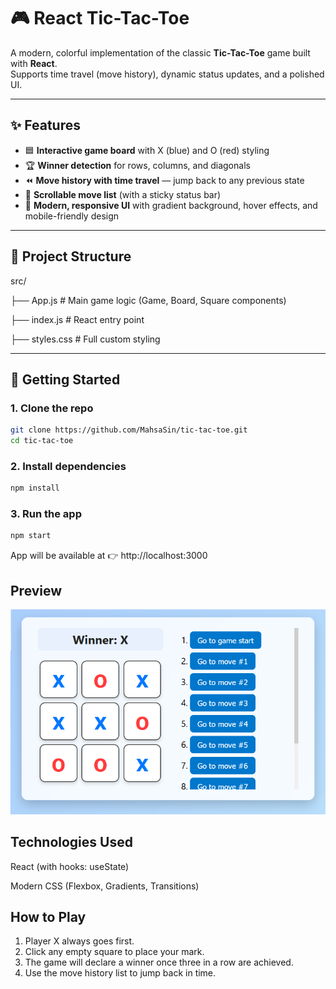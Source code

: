 # 🎮 React Tic-Tac-Toe

A modern, colorful implementation of the classic **Tic-Tac-Toe** game built with **React**.  
Supports time travel (move history), dynamic status updates, and a polished UI.

---

## ✨ Features
- 🟦 **Interactive game board** with X (blue) and O (red) styling
- 🏆 **Winner detection** for rows, columns, and diagonals
- ⏪ **Move history with time travel** — jump back to any previous state
- 📜 **Scrollable move list** (with a sticky status bar)
- 🎨 **Modern, responsive UI** with gradient background, hover effects, and mobile-friendly design

---

## 📂 Project Structure
src/

├── App.js # Main game logic (Game, Board, Square components)

├── index.js # React entry point

├── styles.css # Full custom styling



---

## 🚀 Getting Started

### 1. Clone the repo
```bash
git clone https://github.com/MahsaSin/tic-tac-toe.git
cd tic-tac-toe
```

### 2. Install dependencies
```bash
npm install
```

### 3. Run the app
```bash
npm start
```

App will be available at 👉 http://localhost:3000

## Preview
![Alt text](Preview.png)

## Technologies Used

React (with hooks: useState)

Modern CSS (Flexbox, Gradients, Transitions)

## How to Play
1. Player X always goes first.
2. Click any empty square to place your mark.
3. The game will declare a winner once three in a row are achieved.
4. Use the move history list to jump back in time.